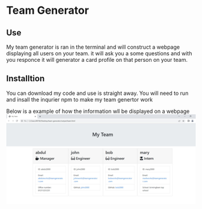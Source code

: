 # Team Generator

## Use

My team generator is ran in the terminal and will construct a webpage displaying all users on your team. it will ask you a some questions and with you responce it will generator a card profile on that person on your team.

## Installtion

You can download my code and use is straight away. You will need to run and insall the inqurier npm to make my team genertor work


Below is a example of how the information wll be displayed on a webpage 
![Alt text](assets/team.jpg)
